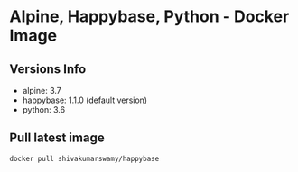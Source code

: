 Alpine, Happybase, Python - Docker Image
====================================

Versions Info
-------------

* alpine: 3.7
* happybase: 1.1.0 (default version)
* python: 3.6

Pull latest image
-----------------

`docker pull shivakumarswamy/happybase`
